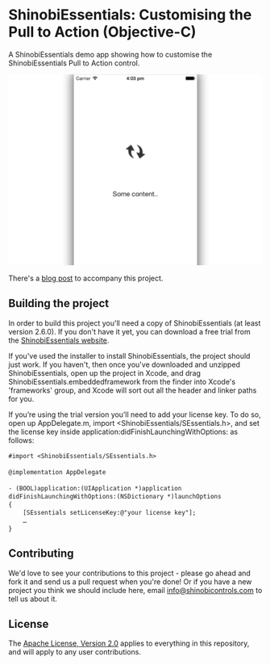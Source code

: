 ShinobiEssentials: Customising the Pull to Action (Objective-C)
=====================

A ShinobiEssentials demo app showing how to customise the ShinobiEssentials Pull to Action control. 

![Screenshot](Screenshot.png?raw=true)

There's a [blog post](http://www.shinobicontrols.com/blog/posts/2014/04/30/customizing-the-pull-to-action) to accompany this project.

Building the project
------------------

In order to build this project you'll need a copy of ShinobiEssentials (at least version 2.6.0). If you don't have it yet, you can download a free trial from the [ShinobiEssentials website](http://www.shinobicontrols.com/shinobiessentials/price-plans/shinobiessentials/shinobiessentials-trial-form/).

If you've used the installer to install ShinobiEssentials, the project should just work. If you haven't, then once you've downloaded and unzipped ShinobiEssentials, open up the project in Xcode, and drag ShinobiEssentials.embeddedframework from the finder into Xcode's 'frameworks' group, and Xcode will sort out all the header and linker paths for you.

If you’re using the trial version you’ll need to add your license key. To do so, open up AppDelegate.m, import <ShinobiEssentials/SEssentials.h>, and set the license key inside application:didFinishLaunchingWithOptions: as follows:

    #import <ShinobiEssentials/SEssentials.h>

    @implementation AppDelegate

    - (BOOL)application:(UIApplication *)application didFinishLaunchingWithOptions:(NSDictionary *)launchOptions
    {
        [SEssentials setLicenseKey:@"your license key"];
        …
    }

Contributing
------------

We'd love to see your contributions to this project - please go ahead and fork it and send us a pull request when you're done! Or if you have a new project you think we should include here, email info@shinobicontrols.com to tell us about it.

License
-------

The [Apache License, Version 2.0](license.txt) applies to everything in this repository, and will apply to any user contributions.
